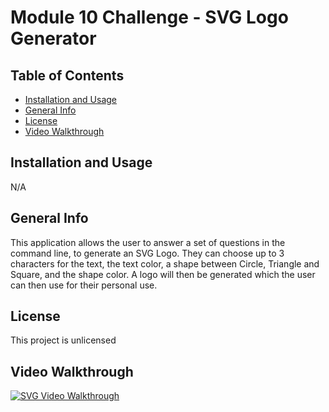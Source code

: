 # Module 10 Challenge - SVG Logo Generator

## Table of Contents
- [Installation and Usage](#installation-and-usage)
- [General Info](#general-info)
- [License](#license)
- [Video Walkthrough](#video-walkthrough)

## Installation and Usage
N/A


## General Info
This application allows the user to answer a set of questions in the command line, to generate an SVG Logo. They can choose up to 3 characters for the text, the text color, a shape between Circle, Triangle and Square, and the shape color. A logo will then be generated which the user can then use for their personal use.

## License
This project is unlicensed

## Video Walkthrough
[![SVG Video Walkthrough](https://img.youtube.com/KBflf1fJTvQ/0.jpg)](https://www.youtube.com/watch?v=KBflf1fJTvQ)
